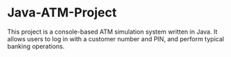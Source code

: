# Java-ATM-Project
This project is a console-based ATM simulation system written in Java. It allows users to log in with a customer number and PIN, and perform typical banking operations.
